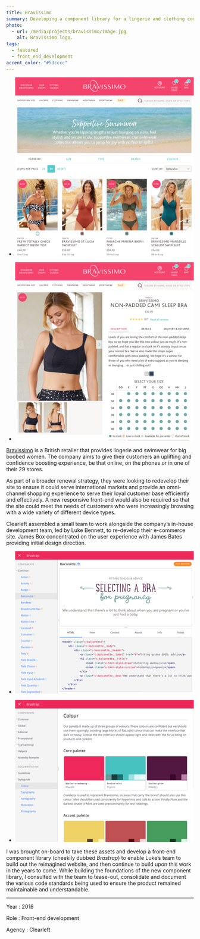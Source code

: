 ```yaml
---
title: Bravissimo
summary: Developing a component library for a lingerie and clothing company for big boobed women.
photo:
  - url: /media/projects/bravissimo/image.jpg
    alt: Bravissimo logo.
tags:
  - featured
  - front_end_development
accent_color: "#53cccc"
---
```


- ![Page listing swimwear available for sale.](/media/projects/bravissimo/swimwear.png#screenshot "Component preview and underlying code shown within Brastrap.")

- ![Product page.](/media/projects/bravissimo/product.png#screenshot "Brastrap styleguide page detailing colour palettes.")

[Bravissimo][1] is a British retailer that provides lingerie and swimwear for big boobed women. The company aims to give their customers an uplifting and confidence boosting experience, be that online, on the phones or in one of their 29 stores.

As part of a broader renewal strategy, they were looking to redevelop their site to ensure it could serve international markets and provide an omni-channel shopping experience to serve their loyal customer base efficiently and effectively. A new responsive front-end would also be required so that the site could meet the needs of customers who were increasingly browsing with a wide variety of different device types.

Clearleft assembled a small team to work alongside the company’s in-house development team, led by Luke Bennett, to re-develop their e-commerce site. James Box concentrated on the user experience with James Bates providing initial design direction.

- ![Brastrap component page.](/media/projects/bravissimo/brastrap_component.png#screenshot "Component preview and underlying code shown within Brastrap.")

- ![Brastrap styleguide page.](/media/projects/bravissimo/brastrap_palette.png#screenshot "Brastrap styleguide page detailing colour palettes.")

I was brought on-board to take these assets and develop a front-end component library (cheekily dubbed _Brastrap_) to enable Luke’s team to build out the reimagined website, and then continue to build upon this work in the years to come. While building the foundations of the new component library, I consulted with the team to tease-out, consolidate and document the various code standards being used to ensure the product remained maintainable and understandable.

---

Year
: 2016

Role
: Front-end development

Agency
: Clearleft

[1]: https://www.bravissimo.com
